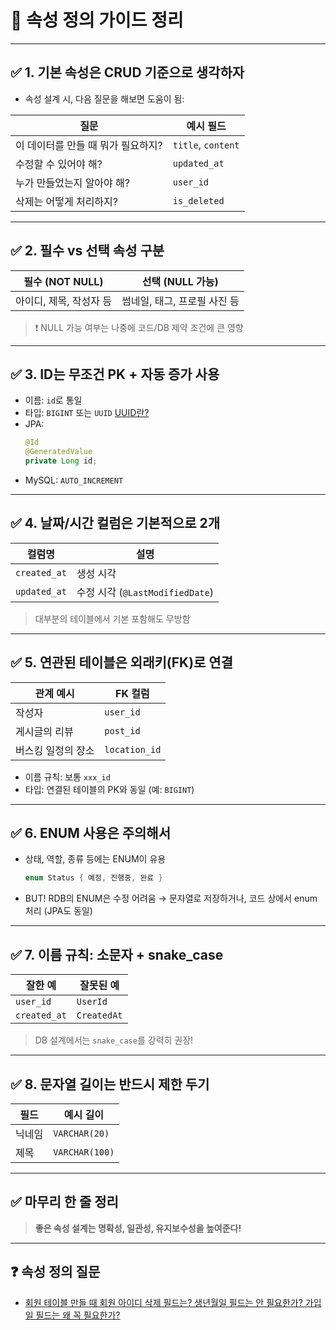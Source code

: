 # 📌 속성 정의 가이드 정리

---

## ✅ 1. 기본 속성은 CRUD 기준으로 생각하자

- 속성 설계 시, 다음 질문을 해보면 도움이 됨:

| 질문                                | 예시 필드         |
|-------------------------------------|--------------------|
| 이 데이터를 만들 때 뭐가 필요하지?     | `title`, `content` |
| 수정할 수 있어야 해?                 | `updated_at`       |
| 누가 만들었는지 알아야 해?           | `user_id`          |
| 삭제는 어떻게 처리하지?              | `is_deleted`       |

---

## ✅ 2. 필수 vs 선택 속성 구분

| 필수 (NOT NULL)        | 선택 (NULL 가능)                |
|-------------------------|----------------------------------|
| 아이디, 제목, 작성자 등   | 썸네일, 태그, 프로필 사진 등        |

> ❗ NULL 가능 여부는 나중에 코드/DB 제약 조건에 큰 영향

---

## ✅ 3. ID는 무조건 PK + 자동 증가 사용

- 이름: `id`로 통일
- 타입: `BIGINT` 또는 `UUID` [UUID란?](실전_고민&질문_정리/UUID_정리.md)
- JPA:
  ```java
  @Id
  @GeneratedValue
  private Long id;
  ```
- MySQL: `AUTO_INCREMENT`


---

## ✅ 4. 날짜/시간 컬럼은 기본적으로 2개

| 컬럼명       | 설명                     |
|--------------|--------------------------|
| `created_at` | 생성 시각                |
| `updated_at` | 수정 시각 (`@LastModifiedDate`) |

> 대부분의 테이블에서 기본 포함해도 무방함

---

## ✅ 5. 연관된 테이블은 외래키(FK)로 연결

| 관계 예시            | FK 컬럼     |
|-----------------------|-------------|
| 작성자                | `user_id`   |
| 게시글의 리뷰         | `post_id`   |
| 버스킹 일정의 장소     | `location_id` |

- 이름 규칙: 보통 `xxx_id`  
- 타입: 연결된 테이블의 PK와 동일 (예: `BIGINT`)

---

## ✅ 6. ENUM 사용은 주의해서

- 상태, 역할, 종류 등에는 ENUM이 유용  
  ```java
  enum Status { 예정, 진행중, 완료 }
  ```

- BUT! RDB의 ENUM은 수정 어려움 → 문자열로 저장하거나, 코드 상에서 enum 처리 (JPA도 동일)

---

## ✅ 7. 이름 규칙: 소문자 + snake_case

| 잘한 예            | 잘못된 예         |
|---------------------|-------------------|
| `user_id`           | `UserId`          |
| `created_at`        | `CreatedAt`       |

> DB 설계에서는 `snake_case`를 강력히 권장!

---

## ✅ 8. 문자열 길이는 반드시 제한 두기

| 필드     | 예시 길이          |
|----------|-------------------|
| 닉네임    | `VARCHAR(20)`     |
| 제목      | `VARCHAR(100)`    |

---

## ✅ 마무리 한 줄 정리
> **좋은 속성 설계는 명확성, 일관성, 유지보수성을 높여준다!**

---

## ❓ 속성 정의 질문
- [회원 테이블 만들 때 회원 아이디 삭제 필드는? 생년월일 필드는 안 필요한가? 가입일 필드는 왜 꼭 필요한가?](실전_고민&질문_정리/속성_정의_질문.md)
